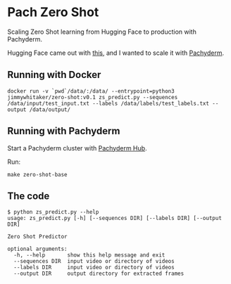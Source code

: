 # Pach Zero Shot
Scaling Zero Shot learning from Hugging Face to production with Pachyderm. 

Hugging Face came out with [this](https://discuss.huggingface.co/t/new-pipeline-for-zero-shot-text-classification/681), and I wanted to scale it with [Pachyderm](https://pachyderm.io/).

## Running with Docker
```
docker run -v `pwd`/data/:/data/ --entrypoint=python3 jimmywhitaker/zero-shot:v0.1 zs_predict.py --sequences /data/input/test_input.txt --labels /data/labels/test_labels.txt --output /data/output/
```

## Running with Pachyderm
Start a Pachyderm cluster with [Pachyderm Hub](hub.pachyderm.com).

Run: 
```
make zero-shot-base
```


## The code

```
$ python zs_predict.py --help
usage: zs_predict.py [-h] [--sequences DIR] [--labels DIR] [--output DIR]

Zero Shot Predictor

optional arguments:
  -h, --help       show this help message and exit
  --sequences DIR  input video or directory of videos
  --labels DIR     input video or directory of videos
  --output DIR     output directory for extracted frames
```
